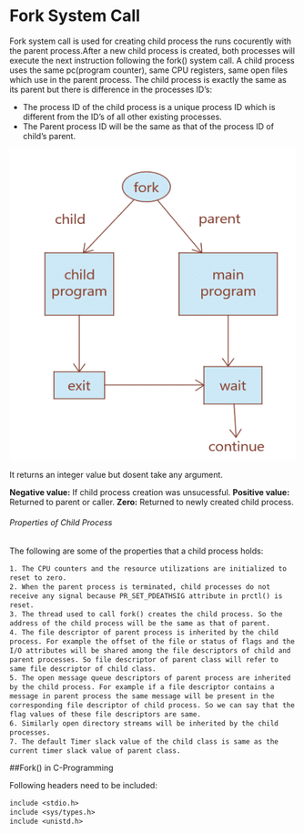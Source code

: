 # Fork System Call
Fork system call is used for creating child process the runs cocurently with the parent process.After a new child process is created, both processes will execute the next instruction following the fork() system call. A child process uses the same pc(program counter), same CPU registers, same open files which use in the parent process.
The child process is exactly the same as its parent but there is difference in the processes ID’s:

   * The process ID of the child process is a unique process ID which is different from the ID’s of all other existing processes.
   * The Parent process ID will be the same as that of the process ID of child’s parent.


![](img/fork_call.png)

It returns an integer value but dosent take any argument.

**Negative value:** If child process creation was unsucessful.
**Positive value:** Returned to parent or caller.
**Zero:** Returned to newly created child process.

###### Properties of Child Process

The following are some of the properties that a child process holds:

    1. The CPU counters and the resource utilizations are initialized to reset to zero.
    2. When the parent process is terminated, child processes do not receive any signal because PR_SET_PDEATHSIG attribute in prctl() is reset.
    3. The thread used to call fork() creates the child process. So the address of the child process will be the same as that of parent.
    4. The file descriptor of parent process is inherited by the child process. For example the offset of the file or status of flags and the I/O attributes will be shared among the file descriptors of child and parent processes. So file descriptor of parent class will refer to same file descriptor of child class.
    5. The open message queue descriptors of parent process are inherited by the child process. For example if a file descriptor contains a message in parent process the same message will be present in the corresponding file descriptor of child process. So we can say that the flag values of these file descriptors are same.
    6. Similarly open directory streams will be inherited by the child processes.
    7. The default Timer slack value of the child class is same as the current timer slack value of parent class.

##Fork() in C-Programming

Following headers need to be included:
```
include <stdio.h>
include <sys/types.h>
include <unistd.h>

```







